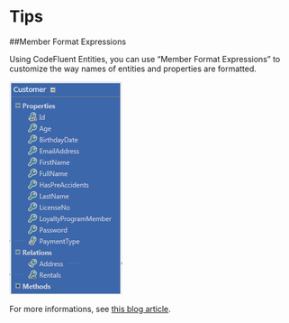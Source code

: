 # Tips

##Member Format Expressions

Using CodeFluent Entities, you can use “Member Format Expressions” to customize the way names of entities and properties are formatted.

![](img/tips-01.png)

For more informations, see [this blog article](http://blog.codefluententities.com/2014/09/29/member-format-expression/).